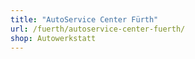 ```yaml
---
title: "AutoService Center Fürth"
url: /fuerth/autoservice-center-fuerth/
shop: Autowerkstatt
---
```


